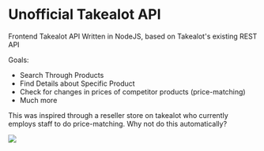 # Unofficial Takealot API

Frontend Takealot API Written in NodeJS, based on Takealot's existing REST API

Goals:
- Search Through Products
- Find Details about Specific Product
- Check for changes in prices of competitor products (price-matching)
- Much more

This was inspired through a reseller store on takealot who currently employs
staff to do price-matching. Why not do this automatically?

![](https://rhyswilliams.co.za/blog/wp-content/uploads/2017/02/bar-1.png)
